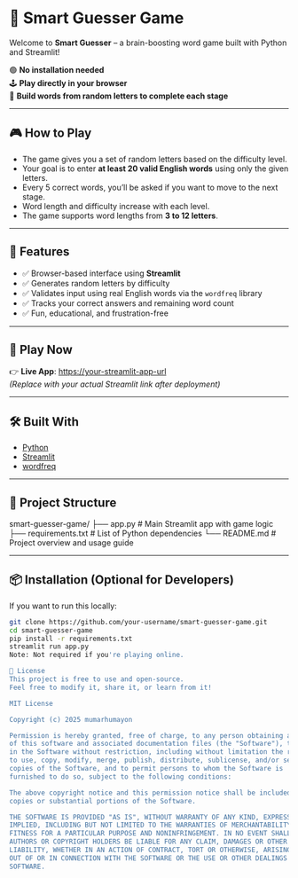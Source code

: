   # 🧠 Smart Guesser Game

Welcome to **Smart Guesser** – a brain-boosting word game built with Python and Streamlit!

🟢 **No installation needed**  
🕹️ **Play directly in your browser**  
🎯 **Build words from random letters to complete each stage**

---

## 🎮 How to Play

- The game gives you a set of random letters based on the difficulty level.
- Your goal is to enter **at least 20 valid English words** using only the given letters.
- Every 5 correct words, you’ll be asked if you want to move to the next stage.
- Word length and difficulty increase with each level.
- The game supports word lengths from **3 to 12 letters**.

---

## 🧠 Features

- ✅ Browser-based interface using **Streamlit**
- ✅ Generates random letters by difficulty
- ✅ Validates input using real English words via the `wordfreq` library
- ✅ Tracks your correct answers and remaining word count
- ✅ Fun, educational, and frustration-free

---

## 🚀 Play Now

👉 **Live App**: [https://your-streamlit-app-url](https://your-streamlit-app-url)  
_(Replace with your actual Streamlit link after deployment)_

---

## 🛠️ Built With

- [Python](https://www.python.org/)
- [Streamlit](https://streamlit.io/)
- [wordfreq](https://pypi.org/project/wordfreq/)

---

## 📂 Project Structure
smart-guesser-game/
├── app.py # Main Streamlit app with game logic
├── requirements.txt # List of Python dependencies
└── README.md # Project overview and usage guide


---

## 📦 Installation (Optional for Developers)

If you want to run this locally:

```bash
git clone https://github.com/your-username/smart-guesser-game.git
cd smart-guesser-game
pip install -r requirements.txt
streamlit run app.py
Note: Not required if you're playing online.

📄 License
This project is free to use and open-source.
Feel free to modify it, share it, or learn from it!

MIT License

Copyright (c) 2025 mumarhumayon

Permission is hereby granted, free of charge, to any person obtaining a copy
of this software and associated documentation files (the "Software"), to deal
in the Software without restriction, including without limitation the rights  
to use, copy, modify, merge, publish, distribute, sublicense, and/or sell      
copies of the Software, and to permit persons to whom the Software is          
furnished to do so, subject to the following conditions:                        

The above copyright notice and this permission notice shall be included in all 
copies or substantial portions of the Software.                                 

THE SOFTWARE IS PROVIDED "AS IS", WITHOUT WARRANTY OF ANY KIND, EXPRESS OR     
IMPLIED, INCLUDING BUT NOT LIMITED TO THE WARRANTIES OF MERCHANTABILITY,       
FITNESS FOR A PARTICULAR PURPOSE AND NONINFRINGEMENT. IN NO EVENT SHALL THE    
AUTHORS OR COPYRIGHT HOLDERS BE LIABLE FOR ANY CLAIM, DAMAGES OR OTHER         
LIABILITY, WHETHER IN AN ACTION OF CONTRACT, TORT OR OTHERWISE, ARISING FROM,  
OUT OF OR IN CONNECTION WITH THE SOFTWARE OR THE USE OR OTHER DEALINGS IN THE  
SOFTWARE.


